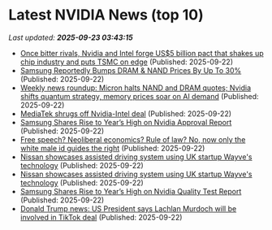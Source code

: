 # Latest NVIDIA News (top 10)
_Last updated: **2025-09-23 03:43:15**_

- [Once bitter rivals, Nvidia and Intel forge US$5 billion pact that shakes up chip industry and puts TSMC on edge](https://www.digitimes.com/news/a20250922PD206/nvidia-intel-tsmc-partnership-amd.html) (Published: 2025-09-22)
- [Samsung Reportedly Bumps DRAM & NAND Prices By Up To 30%](https://wccftech.com/samsung-bumps-dram-nand-prices-by-up-to-30-percent/) (Published: 2025-09-22)
- [Weekly news roundup: Micron halts NAND and DRAM quotes; Nvidia shifts quantum strategy, memory prices soar on AI demand](https://www.digitimes.com/news/a20250922VL200/nand-micron-dram-digitimes-asia-nvidia.html) (Published: 2025-09-22)
- [MediaTek shrugs off Nvidia-Intel deal](https://www.digitimes.com/news/a20250922PD209/nvidia-intel-mediatek-partnership-pc.html) (Published: 2025-09-22)
- [Samsung Shares Rise to Year’s High on Nvidia Approval Report](https://finance.yahoo.com/news/samsung-shares-rise-high-nvidia-022419754.html) (Published: 2025-09-22)
- [Free speech? Neoliberal economics? Rule of law? No, now only the white male id guides the right](http://www.crikey.com.au/2025/09/22/donald-trump-free-speech-united-states-neoliberalism-white-male/) (Published: 2025-09-22)
- [Nissan showcases assisted driving system using UK startup Wayve's technology](https://tech.yahoo.com/transportation/articles/nissan-showcases-assisted-driving-system-020706301.html) (Published: 2025-09-22)
- [Nissan showcases assisted driving system using UK startup Wayve's technology](https://www.channelnewsasia.com/business/nissan-showcases-assisted-driving-system-using-uk-startup-wayves-technology-5361096) (Published: 2025-09-22)
- [Samsung Shares Rise to Year’s High on Nvidia Quality Test Report](https://biztoc.com/x/0a5020d9b28492be) (Published: 2025-09-22)
- [Donald Trump news: US President says Lachlan Murdoch will be involved in TikTok deal](https://thenightly.com.au/business/donald-trump-news-us-president-says-lachlan-murdoch-will-be-involved-in-tiktok-deal-c-20098844) (Published: 2025-09-22)
